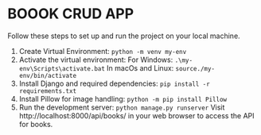 # BOOOK CRUD APP
Follow these steps to set up and run the project on your local machine.
1. Create Virtual Environment:
```python -m venv my-env```
2. Activate the virtual environment:
For Windows: ```.\my-env\Scripts\activate.bat```
In macOs and Linux: ```source./my-env/bin/activate```
3. Install Django and required dependencies:
```pip install -r requirements.txt```
4. Install Pillow for image handling:
```python -m pip install Pillow```
5. Run the development server:
```python manage.py runserver```
Visit http://localhost:8000/api/books/ in your web browser to access the API for books.




